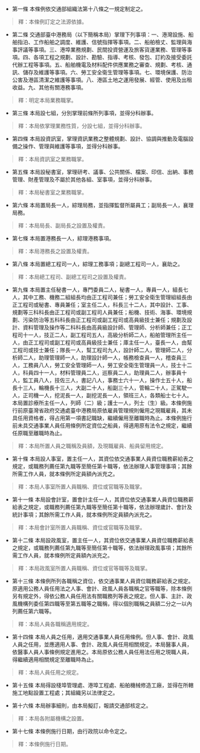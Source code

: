 * 第一條 本條例依交通部組織法第十八條之一規定制定之。

> 釋：本條例訂定之法源依據。

* 第二條 交通部臺中港務局（以下簡稱本局）掌理下列事項：一、港灣設施、船舶指泊、工作船舶之調度、維護、信號指揮等事項。二、船舶檢丈、監理與海事評議等事項。三、港埠業務規劃、民間投資營運及旅客貨運業務、管理等事項。四、各項工程之規劃、設計、勘驗、指導、考核、發包、訂約及接受委託代辦工程等事項。五、船舶機電及材料配件供應業務之審查、規劃、考核、通訊、儲存及維護等事項。六、勞工安全衛生管理等事項。七、環境保護、防治公害及港區清潔之維護等事項。八、港區土地之運用發展、經管、使用及出租收益。九、其他有關港務事項。

> 釋：明定本局業務職掌。

* 第三條 本局設七組，分別掌理前條所列事項，並得分科辦事。

> 釋：本局依掌理業務性質，分設七組，並得分科辦事。

* 第四條 本局設資訊室，掌理資訊業務之整體規劃、設計、協調與推動及電腦設備之操作、管理與維護等事項，並得分科辦事。

> 釋：本局資訊室之業務職掌。

* 第五條 本局設秘書室，掌理研考、議事、公共關係、檔案、印信、出納、事務管理、財產管理及不屬於其他各組、室事項，並得分科辦事。

> 釋：本局秘書室之業務職掌。

* 第六條 本局置局長一人，綜理局務，並指揮監督所屬員工；副局長一人，襄理局務。

> 釋：本局局長、副局長之設置及權責。

* 第七條 本局置港務長一人，綜理港務事項。

> 釋：本局港務長之設置及權責。

* 第八條 本局置總工程司一人，綜理工務事項；副總工程司一人，襄助之。

> 釋：本局總工程司、副總工程司之設置及權責。

* 第九條 本局置主任秘書一人，專門委員二人，秘書一人，專員一人，組長七人，其中工務、機務二組組長均由正工程司兼任；勞工安全衛生管理組組長由正工程司或秘書、專員兼任；室主任二人，科長三十二人，其中設計、工事、規劃等三科科長由正工程司或副工程司人員兼任；船機、技術、海事、環境規劃、污染防治等五科科長由正工程司或副工程司或高員級技士兼任；規劃及設計、資料管理及操作等二科科長由高員級設計師、管理師、分析師兼任；正工程司十一人，技正二人，副工程司五人，高級分析師二人，船舶管理所主任一人，由正工程司或副工程司或高員級技士兼任；庫主任一人，臺長一人，由幫工程司或技士兼任；隊長一人，幫工程司九人，設計師二人，管理師二人，分析師二人，助理管理師一人，助理設計師一人，帳務檢查員一人，稽查員三人，工務員八人，勞工安全管理師一人，勞工安全衛生管理員一人，技士十二人，科員四十一人，材料管理員二人，巡察員二人，助理員二人，辦事員十人，監工員八人，技佐三人，書記八人，事務士六十一人，操作士五十人，船長十三人，輪機長十三人，大副二十人，船副三十人，管輪二十人，正駕駛一人，正司機一人，挖泥長一人，副挖泥長一人，領班三人，各類船士七十人。本局置診療所主任一人，列師（二）級；護士一人，列士（生）級。本條例施行前原臺灣省政府交通處臺中港務局原依雇員管理規則僱用之現職雇員，其未具任用資格者，得占用第一項書記職缺，繼續僱用至離職時為止。本條例施行前未具交通事業人員任用條例所定資位之船員，得適用原有法令之規定，繼續任原職至離職時為止。

> 釋：本局所置人員之職稱及員額，及現職雇員、船員留用規定。

* 第十條 本局設人事室，置主任一人，其資位依交通事業人員資位職務薪給表之規定，或職務列薦任第九職等至簡任第十職等，依法辦理人事管理事項；其餘所需工作人員，就本條例所定員額內派充之。

> 釋：本局人事室所置人員職稱、資位或官職等及職掌。

* 第十一條 本局設會計室，置會計主任一人，其資位依交通事業人員資位職務薪給表之規定，或職務列薦任第九職等至簡任第十職等，依法辦理歲計、會計及統計事項；其餘所需工作人員，就本條例所定員額內派充之。

> 釋：本局會計室所置人員職稱、資位或官職等及職掌。

* 第十二條 本局設政風室，置主任一人，其資位依交通事業人員資位職務薪給表之規定，或職務列薦任第九職等至簡任第十職等，依法辦理政風事項；其餘所需工作人員，就本條例所定員額內派充之。

> 釋：本局政風室所置人員職稱、資位或官等職等及職掌。

* 第十三條 本條例所列各職稱之資位，依交通事業人員資位職務薪給表之規定。原適用公務人員任用法之人事、會計、政風人員各職稱之官等職等，除本條例另有規定外，得依公務人員任用法有關職務列等表之規定。但人事、主計、政風機構列委任第四職等至第五職等之職稱，得以個別職稱之員額二分之一以內列薦任第六職等。

> 釋：本局人員各職稱適用規定。

* 第十四條 本局人員之任用，適用交通事業人員任用條例。但人事、會計、政風人員之任用，並應適用人事、會計、政風人員任用相關規定。本局醫事人員，依醫事人員人事條例規定進用之。本局原依公務人員任用法任用之現職人員，得繼續適用相關規定至離職時為止。

> 釋：本局人員任用之規定。

* 第十五條 本局得設棧埠管理處、港埠工程處、船舶機械修造工廠，並得在所轄施工地點設置工程處；其組織另以法律定之。

* 第十六條 本局辦事細則，由本局擬訂，報請交通部核定之。

> 釋：本局各附屬機構之設置。

* 第十七條 本條例施行日期，由行政院以命令定之。

> 釋：本條例施行日期。

